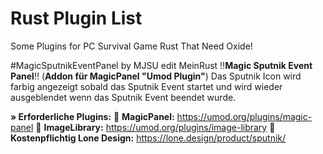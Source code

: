 # Rust Plugin List
Some Plugins for PC Survival Game Rust That Need Oxide!

#MagicSputnikEventPanel by MJSU edit MeinRust
  :bangbang:**Magic Sputnik Event Panel**:bangbang:
(**Addon für MagicPanel "Umod Plugin"**)
Das Sputnik Icon wird farbig angezeigt sobald das Sputnik Event startet und wird wieder ausgeblendet wenn das Sputnik Event beendet wurde.

**» Erforderliche Plugins:**
:link: **MagicPanel:** https://umod.org/plugins/magic-panel
:link: **ImageLibrary:** https://umod.org/plugins/image-library
:link: **Kostenpflichtig Lone Design:** https://lone.design/product/sputnik/
